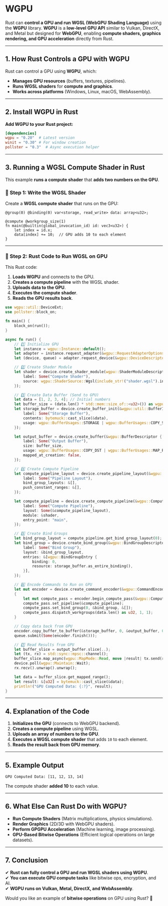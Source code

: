# WGPU

Rust can **control a GPU and run WGSL (WebGPU Shading Language)** using the **WGPU** library. **WGPU** is a **low-level GPU API** similar to Vulkan, DirectX, and Metal but designed for **WebGPU**, enabling **compute shaders, graphics rendering, and GPU acceleration** directly from Rust.

---

## **1. How Rust Controls a GPU with WGPU**
Rust can control a GPU using **WGPU**, which:
- **Manages GPU resources** (buffers, textures, pipelines).
- **Runs WGSL shaders** for **compute and graphics**.
- **Works across platforms** (Windows, Linux, macOS, WebAssembly).

---

## **2. Install WGPU in Rust**
**Add WGPU to your Rust project:**
```toml
[dependencies]
wgpu = "0.20"  # Latest version
winit = "0.30" # For window creation
pollster = "0.3"  # Async execution helper
```

---

## **3. Running a WGSL Compute Shader in Rust**
This example **runs a compute shader** that **adds two numbers on the GPU**.

### **📌 Step 1: Write the WGSL Shader**
Create a **WGSL compute shader** that runs on the GPU:
```wgsl
@group(0) @binding(0) var<storage, read_write> data: array<u32>;

@compute @workgroup_size(1)
fn main(@builtin(global_invocation_id) id: vec3<u32>) {
    let index = id.x;
    data[index] += 10;  // GPU adds 10 to each element
}
```

---

### **📌 Step 2: Rust Code to Run WGSL on GPU**
This Rust code:
1. **Loads WGPU** and connects to the GPU.
2. **Creates a compute pipeline** with the WGSL shader.
3. **Uploads data to the GPU**.
4. **Executes the compute shader**.
5. **Reads the GPU results back**.

```rust
use wgpu::util::DeviceExt;
use pollster::block_on;

fn main() {
    block_on(run());
}

async fn run() {
    // 1️⃣ Initialize GPU
    let instance = wgpu::Instance::default();
    let adapter = instance.request_adapter(&wgpu::RequestAdapterOptions::default()).await.unwrap();
    let (device, queue) = adapter.request_device(&wgpu::DeviceDescriptor::default(), None).await.unwrap();

    // 2️⃣ Create Shader Module
    let shader = device.create_shader_module(wgpu::ShaderModuleDescriptor {
        label: Some("Compute Shader"),
        source: wgpu::ShaderSource::Wgsl(include_str!("shader.wgsl").into()),
    });

    // 3️⃣ Create Data Buffer (Send to GPU)
    let data = [1, 2, 3, 4]; // Initial numbers
    let buffer_size = (data.len() * std::mem::size_of::<u32>()) as wgpu::BufferAddress;
    let storage_buffer = device.create_buffer_init(&wgpu::util::BufferInitDescriptor {
        label: Some("Storage Buffer"),
        contents: bytemuck::cast_slice(&data),
        usage: wgpu::BufferUsages::STORAGE | wgpu::BufferUsages::COPY_SRC | wgpu::BufferUsages::COPY_DST,
    });

    let output_buffer = device.create_buffer(&wgpu::BufferDescriptor {
        label: Some("Output Buffer"),
        size: buffer_size,
        usage: wgpu::BufferUsages::COPY_DST | wgpu::BufferUsages::MAP_READ,
        mapped_at_creation: false,
    });

    // 4️⃣ Create Compute Pipeline
    let compute_pipeline_layout = device.create_pipeline_layout(&wgpu::PipelineLayoutDescriptor {
        label: Some("Pipeline Layout"),
        bind_group_layouts: &[],
        push_constant_ranges: &[],
    });

    let compute_pipeline = device.create_compute_pipeline(&wgpu::ComputePipelineDescriptor {
        label: Some("Compute Pipeline"),
        layout: Some(&compute_pipeline_layout),
        module: &shader,
        entry_point: "main",
    });

    // 5️⃣ Create Bind Groups
    let bind_group_layout = compute_pipeline.get_bind_group_layout(0);
    let bind_group = device.create_bind_group(&wgpu::BindGroupDescriptor {
        label: Some("Bind Group"),
        layout: &bind_group_layout,
        entries: &[wgpu::BindGroupEntry {
            binding: 0,
            resource: storage_buffer.as_entire_binding(),
        }],
    });

    // 6️⃣ Encode Commands to Run on GPU
    let mut encoder = device.create_command_encoder(&wgpu::CommandEncoderDescriptor { label: Some("Command Encoder") });
    {
        let mut compute_pass = encoder.begin_compute_pass(&wgpu::ComputePassDescriptor { label: Some("Compute Pass") });
        compute_pass.set_pipeline(&compute_pipeline);
        compute_pass.set_bind_group(0, &bind_group, &[]);
        compute_pass.dispatch_workgroups(data.len() as u32, 1, 1);
    }

    // Copy data back from GPU
    encoder.copy_buffer_to_buffer(&storage_buffer, 0, &output_buffer, 0, buffer_size);
    queue.submit(Some(encoder.finish()));

    // 7️⃣ Read Results from GPU
    let buffer_slice = output_buffer.slice(..);
    let (tx, rx) = std::sync::mpsc::channel();
    buffer_slice.map_async(wgpu::MapMode::Read, move |result| tx.send(result).unwrap());
    device.poll(wgpu::Maintain::Wait);
    rx.recv().unwrap().unwrap();

    let data = buffer_slice.get_mapped_range();
    let result: &[u32] = bytemuck::cast_slice(&data);
    println!("GPU Computed Data: {:?}", result);
}
```

---

## **4. Explanation of the Code**
1. **Initializes the GPU** (connects to WebGPU backend).
2. **Creates a compute pipeline** using WGSL.
3. **Uploads an array of numbers to the GPU**.
4. **Executes a WGSL compute shader** that adds `10` to each element.
5. **Reads the result back from GPU memory**.

---

## **5. Example Output**
```
GPU Computed Data: [11, 12, 13, 14]
```
The compute shader **added 10** to each value.

---

## **6. What Else Can Rust Do with WGPU?**
- **Run Compute Shaders** (Matrix multiplications, physics simulations).
- **Render Graphics** (2D/3D with WebGPU shaders).
- **Perform GPGPU Acceleration** (Machine learning, image processing).
- **GPU-Based Bitwise Operations** (Efficient logical operations on large datasets).

---

## **7. Conclusion**
✔ **Rust can fully control a GPU and run WGSL shaders using WGPU**.  
✔ **You can execute GPU compute tasks** like bitwise ops, encryption, and AI.  
✔ **WGPU runs on Vulkan, Metal, DirectX, and WebAssembly**.  

Would you like an example of **bitwise operations** on GPU using Rust? 🚀
